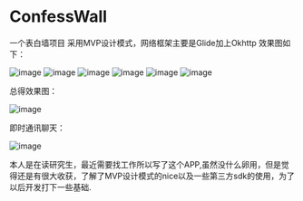 # ConfessWall
一个表白墙项目
采用MVP设计模式，网络框架主要是Glide加上Okhttp
效果图如下：

![image](https://github.com/1036711153/ConfessWall/blob/master/Screenshot_2016-03-23-17-42-06_com.confress.lovew.png?raw=true)
![image](https://github.com/1036711153/ConfessWall/blob/master/Screenshot_2016-03-23-17-42-14_com.confress.lovew.png?raw=true)
![image](https://github.com/1036711153/ConfessWall/blob/master/Screenshot_2016-03-23-17-42-18_com.confress.lovew.png?raw=true)
![image](https://github.com/1036711153/ConfessWall/blob/master/Screenshot_2016-03-23-17-42-21_com.confress.lovew.png?raw=true)
![image](https://github.com/1036711153/ConfessWall/blob/master/Screenshot_2016-03-23-17-42-33_com.confress.lovew.png?raw=true)
![image](https://github.com/1036711153/ConfessWall/blob/master/Screenshot_2016-03-23-17-42-39_com.confress.lovew.png?raw=true)


总得效果图：

![image](https://github.com/1036711153/ConfessWall/blob/master/aGIF.gif?raw=true)



即时通讯聊天：

![image](https://github.com/1036711153/ConfessWall/blob/master/aaa1.gif?raw=true)


本人是在读研究生，最近需要找工作所以写了这个APP,虽然没什么卵用，但是觉得还是有很大收获，了解了MVP设计模式的nice以及一些第三方sdk的使用，为了以后开发打下一些基础.

